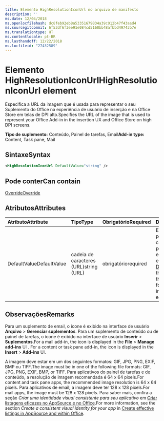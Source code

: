 ```yaml
---
title: Elemento HighResolutionIconUrl no arquivo de manifesto
description: ''
ms.date: 12/04/2018
ms.openlocfilehash: dc8feb92eb8a53351679834a39c012b47f43aad4
ms.sourcegitcommit: 6f53df6f3ee91e084cd5160bb48afbbd49743b7e
ms.translationtype: HT
ms.contentlocale: pt-BR
ms.lasthandoff: 12/22/2018
ms.locfileid: "27432589"
---
```

# <a name="highresolutioniconurl-element"></a><span data-ttu-id="d101c-102">Elemento HighResolutionIconUrl</span><span class="sxs-lookup"><span data-stu-id="d101c-102">HighResolutionIconUrl element</span></span>

<span data-ttu-id="d101c-103">Especifica a URL da imagem que é usada para representar o seu Suplemento do Office na experiência de usuário de inserção e na Office Store em telas de DPI alto.</span><span class="sxs-lookup"><span data-stu-id="d101c-103">Specifies the URL of the image that is used to represent your Office Add-in in the insertion UX and Office Store on high DPI screens.</span></span>

<span data-ttu-id="d101c-104">**Tipo de suplemento:** Conteúdo, Painel de tarefas, Email</span><span class="sxs-lookup"><span data-stu-id="d101c-104">**Add-in type:** Content, Task pane, Mail</span></span>

## <a name="syntax"></a><span data-ttu-id="d101c-105">Sintaxe</span><span class="sxs-lookup"><span data-stu-id="d101c-105">Syntax</span></span>

```XML
<HighResolutionIconUrl DefaultValue="string" />
```

## <a name="can-contain"></a><span data-ttu-id="d101c-106">Pode conter</span><span class="sxs-lookup"><span data-stu-id="d101c-106">Can contain</span></span>

[<span data-ttu-id="d101c-107">Override</span><span class="sxs-lookup"><span data-stu-id="d101c-107">Override</span></span>](override.md)

## <a name="attributes"></a><span data-ttu-id="d101c-108">Atributos</span><span class="sxs-lookup"><span data-stu-id="d101c-108">Attributes</span></span>

|<span data-ttu-id="d101c-109">**Atributo**</span><span class="sxs-lookup"><span data-stu-id="d101c-109">**Attribute**</span></span>|<span data-ttu-id="d101c-110">**Tipo**</span><span class="sxs-lookup"><span data-stu-id="d101c-110">**Type**</span></span>|<span data-ttu-id="d101c-111">**Obrigatório**</span><span class="sxs-lookup"><span data-stu-id="d101c-111">**Required**</span></span>|<span data-ttu-id="d101c-112">**Descrição**</span><span class="sxs-lookup"><span data-stu-id="d101c-112">**Description**</span></span>|
|:-----|:-----|:-----|:-----|
|<span data-ttu-id="d101c-113">DefaultValue</span><span class="sxs-lookup"><span data-stu-id="d101c-113">DefaultValue</span></span>|<span data-ttu-id="d101c-114">cadeia de caracteres (URL)</span><span class="sxs-lookup"><span data-stu-id="d101c-114">string (URL)</span></span>|<span data-ttu-id="d101c-115">obrigatório</span><span class="sxs-lookup"><span data-stu-id="d101c-115">required</span></span>|<span data-ttu-id="d101c-116">Especifica o valor padrão para essa configuração, expresso para a localidade especificada no elemento [DefaultLocale](defaultlocale.md).</span><span class="sxs-lookup"><span data-stu-id="d101c-116">Specifies the default value for this setting, expressed for the locale specified in the [DefaultLocale](defaultlocale.md) element.</span></span>|

## <a name="remarks"></a><span data-ttu-id="d101c-117">Observações</span><span class="sxs-lookup"><span data-stu-id="d101c-117">Remarks</span></span>

<span data-ttu-id="d101c-p101">Para um suplemento de email, o ícone é exibido na interface de usuário **Arquivo**  >  **Gerenciar suplementos**. Para um suplemento de conteúdo ou de painel de tarefas, o ícone é exibido na interface de usuário **Inserir**  >  **Suplementos**.</span><span class="sxs-lookup"><span data-stu-id="d101c-p101">For a mail add-in, the icon is displayed in the  **File** > **Manage add-ins** UI . For a content or task pane add-in, the icon is displayed in the **Insert** > **Add-ins** UI.</span></span>

<span data-ttu-id="d101c-120">A imagem deve estar em um dos seguintes formatos: GIF, JPG, PNG, EXIF, BMP ou TIFF.</span><span class="sxs-lookup"><span data-stu-id="d101c-120">The image must be in one of the following file formats: GIF, JPG, PNG, EXIF, BMP, or TIFF.</span></span> <span data-ttu-id="d101c-121">Para aplicativos do painel de tarefas e de conteúdo, a resolução de imagem recomendada é 64 x 64 pixels.</span><span class="sxs-lookup"><span data-stu-id="d101c-121">For content and task pane apps, the recommended image resolution is 64 x 64 pixels.</span></span> <span data-ttu-id="d101c-122">Para aplicativos de email, a imagem deve ter 128 x 128 pixels.</span><span class="sxs-lookup"><span data-stu-id="d101c-122">For mail apps, the image must be 128 x 128 pixels.</span></span> <span data-ttu-id="d101c-123">Para saber mais, confira a seção _Criar uma identidade visual consistente para seu aplicativo_ em [Criar listagens eficazes no AppSource e no Office](/office/dev/store/create-effective-office-store-listings#create-a-consistent-visual-identity).</span><span class="sxs-lookup"><span data-stu-id="d101c-123">For more information, see the section  _Create a consistent visual identity for your app_ in [Create effective listings in AppSource and within Office](/office/dev/store/create-effective-office-store-listings#create-a-consistent-visual-identity).</span></span>
